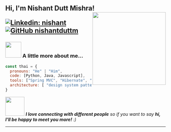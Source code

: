<h2> Hi, I'm Nishant Dutt Mishra!
<img align='right' src="https://media.giphy.com/media/ieyl9zmCjO4b4t6qoY/giphy.gif" width="230">
</em></p>

[![Linkedin: nishant](https://img.shields.io/badge/-thaianebraga-blue?style=flat-square&logo=Linkedin&logoColor=white&link=https://www.linkedin.com/in/nishant-dutt-mishra/)](https://www.linkedin.com/in/nishant-dutt-mishra/)
[![GitHub nishantduttm](https://img.shields.io/github/followers/thaiane?label=follow&style=social)](https://github.com/nishantduttm)


### <img src="https://media.giphy.com/media/VgCDAzcKvsR6OM0uWg/giphy.gif" width="50"> A little more about me...  

```javascript
const thai = {
  pronouns: "He" | "Him",
  code: [Python, Java, Javascript],
  tools: ["Spring MVC", "Hibernate", "Springboot"],
  architecture: [ "design system pattern"],
}
```

<img src="https://media.giphy.com/media/LnQjpWaON8nhr21vNW/giphy.gif" width="60"> <em><b>I love connecting with different people</b> so if you want to say <b>hi, I'll be happy to meet you more!</b> :)</em>

---
